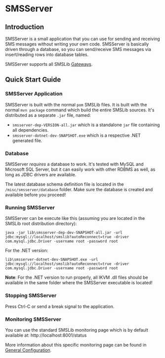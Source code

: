 # SMSServer

## Introduction

SMSServer is a small application that you can use for sending and receiving SMS messages without writing your own code. SMSServer is basically driven through a database, so you can send/receive SMS messages via insert/reading rows into database tables.

SMSServer supports all SMSLib [Gateways](https://github.com/smslib/smslib/wiki/GatewayFeatureMap).

## Quick Start Guide

### SMSServer Application

SMSServer is built with the normal `pom` SMSLib files. It is built with the normal `mvn package` command which build the entire SMSLib sources. It's distributed as a separate `.jar` file, named:

* `smsserver-dep-VERSION-all.jar` which is a standalone `jar` file containing all dependencies.
* `smsserver-dotnet-dev-SNAPSHOT.exe` which is a respective .NET generated file.

### Database

SMSServer *requires* a database to work. It's tested with MySQL and Microsoft SQL Server, but it can easily work with other RDBMS as well, as long as JDBC drivers are available.

The latest database schema definition file is located in the `/misc/smsserver/database` folder. Make sure the database is created and available before you proceed!

### Running SMSServer

SMSServer can be execute like this (assuming you are located in the SMSLib root distribution directory):

```
java -jar lib\smsserver-dep-dev-SNAPSHOT-all.jar -url jdbc:mysql://localhost/smslib?autoReconnect=true -driver com.mysql.jdbc.Driver -username root -password root
```

For the .NET version:

```
lib\smsserver-dotnet-dev-SNAPSHOT.exe -url jdbc:mysql://localhost/smslib?autoReconnect=true -driver com.mysql.jdbc.Driver -username root -password root
```

**Note**: For the .NET version to run properly, all IKVM .dll files should be available in the same folder where the SMSServer executable is located!

### Stopping SMSServer

Press Ctrl-C or send a break signal to the application.

### Monitoring SMSServer

You can use the standard SMSLib monitoring page which is by default available at: http://localhost:8001/status

More information about this specific monitoring page can be found in [General Configuration](https://github.com/smslib/smslib/wiki/GeneralConfiguration).